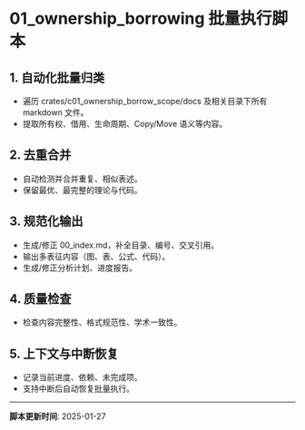 # 01_ownership_borrowing 批量执行脚本

## 1. 自动化批量归类

- 遍历 crates/c01_ownership_borrow_scope/docs 及相关目录下所有 markdown 文件。
- 提取所有权、借用、生命周期、Copy/Move 语义等内容。

## 2. 去重合并

- 自动检测并合并重复、相似表述。
- 保留最优、最完整的理论与代码。

## 3. 规范化输出

- 生成/修正 00_index.md，补全目录、编号、交叉引用。
- 输出多表征内容（图、表、公式、代码）。
- 生成/修正分析计划、进度报告。

## 4. 质量检查

- 检查内容完整性、格式规范性、学术一致性。

## 5. 上下文与中断恢复

- 记录当前进度、依赖、未完成项。
- 支持中断后自动恢复批量执行。

---
**脚本更新时间**: 2025-01-27
